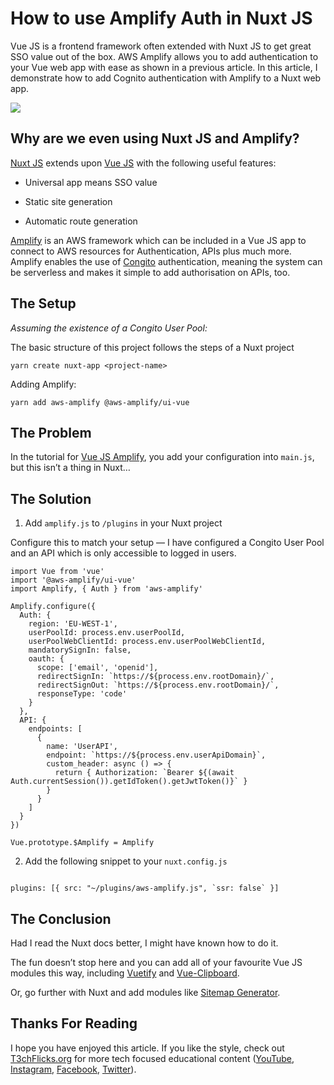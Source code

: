 # How to use Amplify Auth in Nuxt JS

Vue JS is a frontend framework often extended with Nuxt JS to get great SSO value out of the box. AWS Amplify allows you to add authentication to your Vue web app with ease as shown in a previous article. In this article, I demonstrate how to add Cognito authentication with Amplify to a Nuxt web app.

![](https://cdn-images-1.medium.com/max/4000/1*KIt3rz0CJ-Iul_Ee1-VcQg.png)

## Why are we even using Nuxt JS and Amplify?

[Nuxt JS](https://nuxtjs.org/) extends upon [Vue JS](https://vuejs.org/) with the following useful features:

* Universal app means SSO value

* Static site generation

* Automatic route generation

[Amplify](https://github.com/aws-amplify/amplify-js) is an AWS framework which can be included in a Vue JS app to connect to AWS resources for Authentication, APIs plus much more. Amplify enables the use of [Congito](https://aws.amazon.com/cognito/) authentication, meaning the system can be serverless and makes it simple to add authorisation on APIs, too.

## The Setup

*Assuming the existence of a Congito User Pool:*

The basic structure of this project follows the steps of a Nuxt project

    yarn create nuxt-app <project-name>

Adding Amplify:

    yarn add aws-amplify @aws-amplify/ui-vue

## The Problem

In the tutorial for [Vue JS Amplify](https://docs.amplify.aws/), you add your configuration into `main.js`, but this isn’t a thing in Nuxt…

## The Solution

1. Add `amplify.js` to `/plugins` in your Nuxt project

Configure this to match your setup — I have configured a Congito User Pool and an API which is only accessible to logged in users.

    import Vue from 'vue'
    import '@aws-amplify/ui-vue'
    import Amplify, { Auth } from 'aws-amplify'

    Amplify.configure({
      Auth: {
        region: 'EU-WEST-1',
        userPoolId: process.env.userPoolId,
        userPoolWebClientId: process.env.userPoolWebClientId,
        mandatorySignIn: false,
        oauth: {
          scope: ['email', 'openid'],
          redirectSignIn: `https://${process.env.rootDomain}/`,
          redirectSignOut: `https://${process.env.rootDomain}/`,
          responseType: 'code'
        }
      },
      API: {
        endpoints: [
          {
            name: 'UserAPI',
            endpoint: `https://${process.env.userApiDomain}`,
            custom_header: async () => {
              return { Authorization: `Bearer ${(await Auth.currentSession()).getIdToken().getJwtToken()}` }
            }
          }
        ]
      }
    })

    Vue.prototype.$Amplify = Amplify

2. Add the following snippet to your `nuxt.config.js`
```

plugins: [{ src: "~/plugins/aws-amplify.js", `ssr: false` }]
```

## The Conclusion

Had I read the Nuxt docs better, I might have known how to do it.

The fun doesn’t stop here and you can add all of your favourite Vue JS modules this way, including [Vuetify](https://vuetifyjs.com/) and [Vue-Clipboard](https://github.com/Inndy/vue-clipboard2).

Or, go further with Nuxt and add modules like [Sitemap Generator](https://github.com/nuxt-community/sitemap-module).

## Thanks For Reading

I hope you have enjoyed this article. If you like the style, check out [T3chFlicks.org](https://t3chflicks.org) for more tech focused educational content ([YouTube](https://www.youtube.com/channel/UC0eSD-tdiJMI5GQTkMmZ-6w), [Instagram](https://www.instagram.com/t3chflicks/), [Facebook](https://www.facebook.com/t3chflicks), [Twitter](https://twitter.com/t3chflicks)).